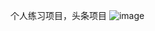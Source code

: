 个人练习项目，头条项目
![image](https://github.com/wuhai2438187057/leadnews/assets/109608160/4c252fa1-02aa-438a-b6e6-38d011949be9)
